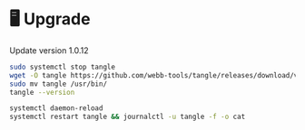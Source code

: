 # 🖥️ Upgrade

Update version 1.0.12

```bash
sudo systemctl stop tangle
wget -O tangle https://github.com/webb-tools/tangle/releases/download/v1.0.12/tangle-default-linux-amd64 && chmod +x tangle
sudo mv tangle /usr/bin/
tangle --version

systemctl daemon-reload
systemctl restart tangle && journalctl -u tangle -f -o cat
```
